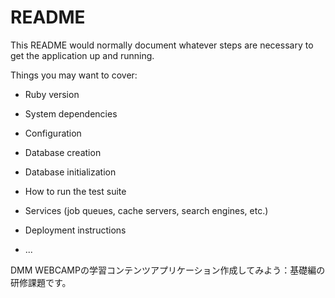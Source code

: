 # README

This README would normally document whatever steps are necessary to get the
application up and running.

Things you may want to cover:

* Ruby version

* System dependencies

* Configuration

* Database creation

* Database initialization

* How to run the test suite

* Services (job queues, cache servers, search engines, etc.)

* Deployment instructions

* ...

DMM WEBCAMPの学習コンテンツアプリケーション作成してみよう：基礎編の研修課題です。